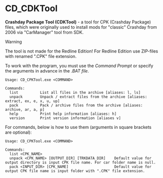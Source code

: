 # CD_CDKTool
**Crashday Package Tool (CDKTool)** - a tool for CPK (Crashday Package) files, which were originally used to install mods for "classic" Crashday from 2006 via "CarManager" tool from SDK.
> [!WARNING]
> The tool is not made for the Redline Edition! For Redline Edition use ZIP-files with renamed ".CPK" file extension.

To work with the program, you must use the *Command Prompt* or specify the arguments in advance in the *.BAT file*.

```
Usage: CD_CPKTool.exe <COMMAND>

Commands:
  list          List all files in the archive [aliases: l, ls]
  unpack        Unpack / extract files from the archive [aliases: extract, ex, e, x, u, up]
  pack          Pack / archive files from the archive [aliases: archive, ar, a, p]
  help          Print help information [aliases: h]
  version       Print version information [aliases v]
```

For commands, below is how to use them (arguments in square brackets are optional):

```
Usage: CD_CPKTool.exe <COMMAND>

Commands:
  list <CPK_NAME>
  unpack <CPK_NAME> [OUTPUT_DIR] [TRKDATA_DIR]    Default value for output directory is input CPK file name. For car folder name is null.
  pack <INPUT_DIR> [CPK_NAME]                     Default value for output CPK file name is input folder with ".CPK" file extension.
```
